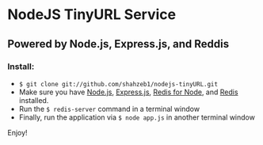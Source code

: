# NodeJS TinyURL Service
##  Powered by Node.js, Express.js, and Reddis

### Install:
-   `$ git clone git://github.com/shahzeb1/nodejs-tinyURL.git`
-   Make sure you have [Node.js](http://nodejs.org/), [Express.js](http://expressjs.com/), [Redis for Node](https://github.com/mranney/node_redis), and [Redis](http://redis.io/download) installed.
-   Run the `$ redis-server` command in a terminal window
-   Finally, run the application via `$ node app.js` in another terminal window

Enjoy!